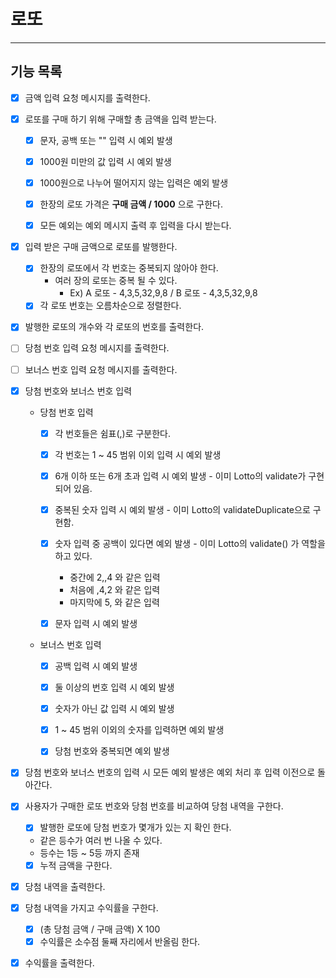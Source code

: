 # 로또

----

## 기능 목록

- [X] 금액 입력 요청 메시지를 출력한다.
- [X] 로또를 구매 하기 위해 구매할 총 금액을 입력 받는다.
  - [X] 문자, 공백 또는 "" 입력 시 예외 발생
  - [X] 1000원 미만의 값 입력 시 예외 발생
  - [X] 1000원으로 나누어 떨어지지 않는 입력은 예외 발생
  - [X] 한장의 로또 가격은 **구매 금액 / 1000** 으로 구한다.
  - [X] 모든 예외는 예외 메시지 출력 후 입력을 다시 받는다.


- [X] 입력 받은 구매 금액으로 로또를 발행한다.
  - [X] 한장의 로또에서 각 번호는 중복되지 않아야 한다.
    - 여러 장의 로또는 중복 될 수 있다.
      - Ex) A 로또 - 4,3,5,32,9,8 / B 로또 - 4,3,5,32,9,8
  - [X] 각 로또 번호는 오름차순으로 정렬한다.

- [X] 발행한 로또의 개수와 각 로또의 번호를 출력한다.


- [ ] 당첨 번호 입력 요청 메시지를 출력한다.
- [ ] 보너스 번호 입력 요청 메시지를 출력한다.

- [X] 당첨 번호와 보너스 번호 입력
  - 당첨 번호 입력
    - [X] 각 번호들은 쉼표(,)로 구분한다.
    - [X] 각 번호는 1 ~ 45 범위 이외 입력 시 예외 발생
    - [X] 6개 이하 또는 6개 초과 입력 시 예외 발생 - 이미 Lotto의 validate가 구현되어 있음.
    - [X] 중복된 숫자 입력 시 예외 발생 - 이미 Lotto의 validateDuplicate으로 구현함.
    - [X] 숫자 입력 중 공백이 있다면 예외 발생 - 이미 Lotto의 validate() 가 역할을 하고 있다.
      - 중간에 2,,4 와 같은 입력
      - 처음에 ,4,2 와 같은 입력
      - 마지막에 5, 와 같은 입력
    - [X] 문자 입력 시 예외 발생


  - 보너스 번호 입력
    - [X] 공백 입력 시 예외 발생
    - [X] 둘 이상의 번호 입력 시 예외 발생
    - [X] 숫자가 아닌 값 입력 시 예외 발생
    - [X] 1 ~ 45 범위 이외의 숫자를 입력하면 예외 발생
    - [X] 당첨 번호와 중복되면 예외 발생


- [X] 당첨 번호와 보너스 번호의 입력 시 모든 예외 발생은 예외 처리 후 입력 이전으로 돌아간다.

  
- [X] 사용자가 구매한 로또 번호와 당첨 번호를 비교하여 당첨 내역을 구한다.
  - [X] 발행한 로또에 당첨 번호가 몇개가 있는 지 확인 한다.
  - 같은 등수가 여러 번 나올 수 있다.
  - 등수는 1등 ~ 5등 까지 존재
  - [X] 누적 금액을 구한다.
- [X] 당첨 내역을 출력한다.


- [X] 당첨 내역을 가지고 수익률을 구한다.
  - [x] (총 당첨 금액 / 구매 금액) X 100
  - [X] 수익률은 소수점 둘째 자리에서 반올림 한다.
- [X] 수익률을 출력한다.